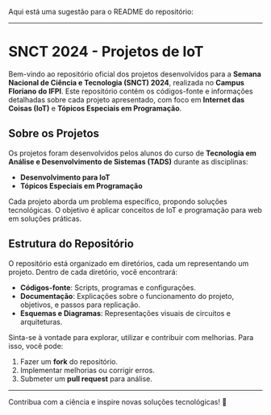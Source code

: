 Aqui está uma sugestão para o README do repositório:

---

# SNCT 2024 - Projetos de IoT

Bem-vindo ao repositório oficial dos projetos desenvolvidos para a **Semana Nacional de Ciência e Tecnologia (SNCT) 2024**, realizada no **Campus Floriano do IFPI**. Este repositório contém os códigos-fonte e informações detalhadas sobre cada projeto apresentado, com foco em **Internet das Coisas (IoT)** e **Tópicos Especiais em Programação**.

## Sobre os Projetos

Os projetos foram desenvolvidos pelos alunos do curso de **Tecnologia em Análise e Desenvolvimento de Sistemas (TADS)** durante as disciplinas:

- **Desenvolvimento para IoT**  
- **Tópicos Especiais em Programação**

Cada projeto aborda um problema específico, propondo soluções tecnológicas. O objetivo é aplicar conceitos de IoT e programação para web em soluções práticas.

## Estrutura do Repositório

O repositório está organizado em diretórios, cada um representando um projeto. Dentro de cada diretório, você encontrará:

- **Códigos-fonte**: Scripts, programas e configurações.
- **Documentação**: Explicações sobre o funcionamento do projeto, objetivos, e passos para replicação.
- **Esquemas e Diagramas**: Representações visuais de circuitos e arquiteturas.

Sinta-se à vontade para explorar, utilizar e contribuir com melhorias. Para isso, você pode:

1. Fazer um **fork** do repositório.
2. Implementar melhorias ou corrigir erros.
3. Submeter um **pull request** para análise.

---

Contribua com a ciência e inspire novas soluções tecnológicas! 🚀